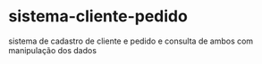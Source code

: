 # sistema-cliente-pedido
 sistema de cadastro de cliente e pedido e consulta de ambos com manipulação dos dados
